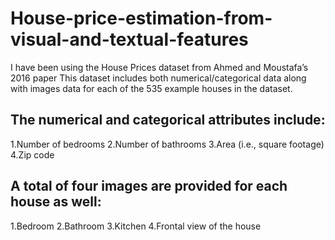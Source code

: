 # House-price-estimation-from-visual-and-textual-features

I have been using the House Prices dataset from Ahmed and Moustafa’s 2016 paper
This dataset includes both numerical/categorical data along with images data for each of the 535 example houses in the dataset.
## The numerical and categorical attributes include:
1.Number of bedrooms
2.Number of bathrooms
3.Area (i.e., square footage)
4.Zip code

## A total of four images are provided for each house as well:
1.Bedroom
2.Bathroom
3.Kitchen
4.Frontal view of the house

